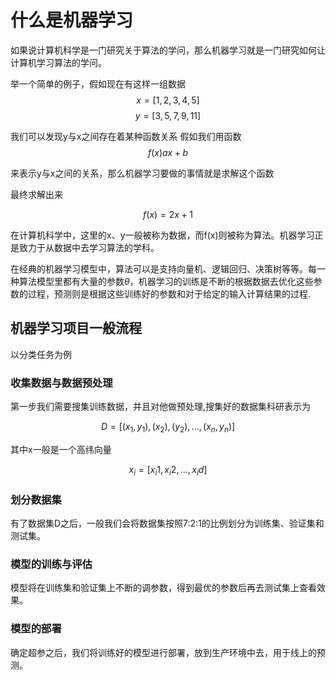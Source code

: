 # 什么是机器学习

如果说计算机科学是一门研究关于算法的学问，那么机器学习就是一门研究如何让计算机学习算法的学问。

举一个简单的例子，假如现在有这样一组数据
$$x=[1,2,3,4,5]$$
$$y=[3,5,7,9,11]$$

我们可以发现y与x之间存在着某种函数关系
假如我们用函数
$$ f(x)ax+b$$

来表示y与x之间的关系，那么机器学习要做的事情就是求解这个函数

最终求解出来

$$f(x) = 2x+1$$

在计算机科学中，这里的x、y一般被称为数据，而f(x)则被称为算法。机器学习正是致力于从数据中去学习算法的学科。

在经典的机器学习模型中，算法可以是支持向量机、逻辑回归、决策树等等。每一种算法模型里都有大量的参数$\theta$，机器学习的训练是不断的根据数据去优化这些参数的过程，预测则是根据这些训练好的参数和对于给定的输入计算结果的过程.

## 机器学习项目一般流程

以分类任务为例

### 收集数据与数据预处理

第一步我们需要搜集训练数据，并且对他做预处理,搜集好的数据集科研表示为

$$D = [(x_1, y_1), (x_2), (y_2), ..., (x_n, y_n)]$$

其中x一般是一个高纬向量

$$ x_i = [x_i1, x_i2, ..., x_id] $$

### 划分数据集

有了数据集D之后，一般我们会将数据集按照7:2:1的比例划分为训练集、验证集和测试集。

### 模型的训练与评估

模型将在训练集和验证集上不断的调参数，得到最优的参数后再去测试集上查看效果。

### 模型的部署

确定超参之后，我们将训练好的模型进行部署，放到生产环境中去，用于线上的预测。
